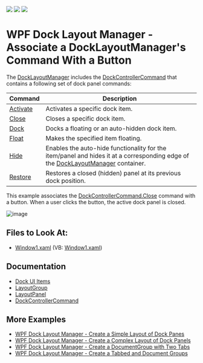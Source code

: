 <!-- default badges list -->
![](https://img.shields.io/endpoint?url=https://codecentral.devexpress.com/api/v1/VersionRange/128615391/21.1.5%2B)
[![](https://img.shields.io/badge/Open_in_DevExpress_Support_Center-FF7200?style=flat-square&logo=DevExpress&logoColor=white)](https://supportcenter.devexpress.com/ticket/details/E1620)
[![](https://img.shields.io/badge/📖_How_to_use_DevExpress_Examples-e9f6fc?style=flat-square)](https://docs.devexpress.com/GeneralInformation/403183)
<!-- default badges end -->

# WPF Dock Layout Manager - Associate a DockLayoutManager's Command With a Button


The [DockLayoutManager](https://docs.devexpress.com/WPF/DevExpress.Xpf.Docking.DockLayoutManager) includes the [DockControllerCommand](https://docs.devexpress.com/WPF/DevExpress.Xpf.Docking.DockControllerCommand) that contains a following set of dock panel commands:

| Command | Description |
|-----|----|
| [Activate](https://docs.devexpress.com/WPF/DevExpress.Xpf.Docking.DockControllerCommand.Activate) | Activates a specific dock item. |
| [Close](https://docs.devexpress.com/WPF/DevExpress.Xpf.Docking.DockControllerCommand.Close) | Closes a specific dock item. |
| [Dock](https://docs.devexpress.com/WPF/DevExpress.Xpf.Docking.DockControllerCommand.Dock) | Docks a floating or an auto-hidden dock item. |
| [Float](https://docs.devexpress.com/WPF/DevExpress.Xpf.Docking.DockControllerCommand.Float) | Makes the specified item floating. |
| [Hide](https://docs.devexpress.com/WPF/DevExpress.Xpf.Docking.DockControllerCommand.Hide) | Enables the auto-hide functionality for the item/panel and hides it at a corresponding edge of the [DockLayoutManager](https://docs.devexpress.com/WPF/DevExpress.Xpf.Docking.DockLayoutManager) container. |
| [Restore](https://docs.devexpress.com/WPF/DevExpress.Xpf.Docking.DockControllerCommand.Restore) | Restores a closed (hidden) panel at its previous dock position. |

This example associates the [DockControllerCommand.Close](https://docs.devexpress.com/WPF/DevExpress.Xpf.Docking.DockControllerCommand.Close) command with a button. When a user clicks the button, the active dock panel is closed.

![image](https://user-images.githubusercontent.com/12169834/173897637-5f73cbb6-cc5f-43db-a8a6-4a5126d4eb3f.png)

<!-- default file list -->
## Files to Look At:

* [Window1.xaml](./CS/DXDockingCommand/Window1.xaml) (VB: [Window1.xaml](./VB/DXDockingCommand/Window1.xaml))
<!-- default file list end -->

## Documentation

- [Dock UI Items](https://docs.devexpress.com/WPF/7209/controls-and-libraries/layout-management/dock-windows/dock-items)
- [LayoutGroup](https://docs.devexpress.com/WPF/DevExpress.Xpf.Docking.LayoutGroup)
- [LayoutPanel](https://docs.devexpress.com/WPF/DevExpress.Xpf.Docking.LayoutPanel)
- [DockControllerCommand](https://docs.devexpress.com/WPF/DevExpress.Xpf.Docking.DockControllerCommand)

## More Examples

- [WPF Dock Layout Manager - Create a Simple Layout of Dock Panes](https://github.com/DevExpress-Examples/how-to-create-a-simple-layout-of-dock-panes-e1600)
- [WPF Dock Layout Manager - Create a Complex Layout of Dock Panels](https://github.com/DevExpress-Examples/how-to-create-a-complex-layout-of-dock-panels-e1663)
- [WPF Dock Layout Manager - Сreate a DocumentGroup with Two Tabs](https://github.com/DevExpress-Examples/how-to-create-a-documentgroup-with-two-tabs-e1670)
- [WPF Dock Layout Manager - Create a Tabbed and Document Groups](https://github.com/DevExpress-Examples/how-to-create-a-tabbedgroup-and-documentgroup-groups-e1656)
